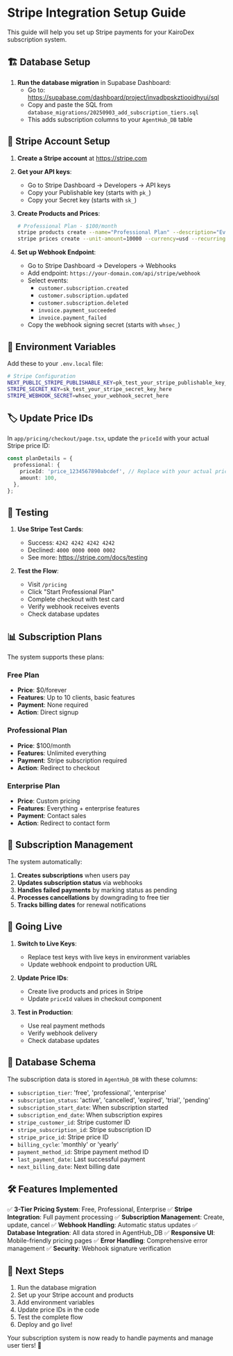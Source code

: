 # Stripe Integration Setup Guide

This guide will help you set up Stripe payments for your KairoDex subscription system.

## 🏗️ Database Setup

1. **Run the database migration** in Supabase Dashboard:
   - Go to: https://supabase.com/dashboard/project/invadbpskztiooidhyui/sql
   - Copy and paste the SQL from `database_migrations/20250903_add_subscription_tiers.sql`
   - This adds subscription columns to your `AgentHub_DB` table

## 🔑 Stripe Account Setup

1. **Create a Stripe account** at https://stripe.com
2. **Get your API keys**:
   - Go to Stripe Dashboard → Developers → API keys
   - Copy your Publishable key (starts with `pk_`)
   - Copy your Secret key (starts with `sk_`)

3. **Create Products and Prices**:
   ```bash
   # Professional Plan - $100/month
   stripe products create --name="Professional Plan" --description="Everything an agent needs, no limits"
   stripe prices create --unit-amount=10000 --currency=usd --recurring=month --product=prod_xxx
   ```

4. **Set up Webhook Endpoint**:
   - Go to Stripe Dashboard → Developers → Webhooks
   - Add endpoint: `https://your-domain.com/api/stripe/webhook`
   - Select events:
     - `customer.subscription.created`
     - `customer.subscription.updated` 
     - `customer.subscription.deleted`
     - `invoice.payment_succeeded`
     - `invoice.payment_failed`
   - Copy the webhook signing secret (starts with `whsec_`)

## 🔧 Environment Variables

Add these to your `.env.local` file:

```bash
# Stripe Configuration
NEXT_PUBLIC_STRIPE_PUBLISHABLE_KEY=pk_test_your_stripe_publishable_key_here
STRIPE_SECRET_KEY=sk_test_your_stripe_secret_key_here
STRIPE_WEBHOOK_SECRET=whsec_your_webhook_secret_here
```

## 🏷️ Update Price IDs

In `app/pricing/checkout/page.tsx`, update the `priceId` with your actual Stripe price ID:

```typescript
const planDetails = {
  professional: {
    priceId: 'price_1234567890abcdef', // Replace with your actual price ID
    amount: 100,
  },
};
```

## 🧪 Testing

1. **Use Stripe Test Cards**:
   - Success: `4242 4242 4242 4242`
   - Declined: `4000 0000 0000 0002`
   - See more: https://stripe.com/docs/testing

2. **Test the Flow**:
   - Visit `/pricing`
   - Click "Start Professional Plan"
   - Complete checkout with test card
   - Verify webhook receives events
   - Check database updates

## 📊 Subscription Plans

The system supports these plans:

### Free Plan
- **Price**: $0/forever
- **Features**: Up to 10 clients, basic features
- **Payment**: None required
- **Action**: Direct signup

### Professional Plan
- **Price**: $100/month
- **Features**: Unlimited everything
- **Payment**: Stripe subscription required
- **Action**: Redirect to checkout

### Enterprise Plan
- **Price**: Custom pricing
- **Features**: Everything + enterprise features
- **Payment**: Contact sales
- **Action**: Redirect to contact form

## 🔄 Subscription Management

The system automatically:

1. **Creates subscriptions** when users pay
2. **Updates subscription status** via webhooks
3. **Handles failed payments** by marking status as pending
4. **Processes cancellations** by downgrading to free tier
5. **Tracks billing dates** for renewal notifications

## 🚀 Going Live

1. **Switch to Live Keys**:
   - Replace test keys with live keys in environment variables
   - Update webhook endpoint to production URL

2. **Update Price IDs**:
   - Create live products and prices in Stripe
   - Update `priceId` values in checkout component

3. **Test in Production**:
   - Use real payment methods
   - Verify webhook delivery
   - Check database updates

## 📝 Database Schema

The subscription data is stored in `AgentHub_DB` with these columns:

- `subscription_tier`: 'free', 'professional', 'enterprise'
- `subscription_status`: 'active', 'cancelled', 'expired', 'trial', 'pending'
- `subscription_start_date`: When subscription started
- `subscription_end_date`: When subscription expires
- `stripe_customer_id`: Stripe customer ID
- `stripe_subscription_id`: Stripe subscription ID
- `stripe_price_id`: Stripe price ID
- `billing_cycle`: 'monthly' or 'yearly'
- `payment_method_id`: Stripe payment method ID
- `last_payment_date`: Last successful payment
- `next_billing_date`: Next billing date

## 🛠️ Features Implemented

✅ **3-Tier Pricing System**: Free, Professional, Enterprise
✅ **Stripe Integration**: Full payment processing
✅ **Subscription Management**: Create, update, cancel
✅ **Webhook Handling**: Automatic status updates
✅ **Database Integration**: All data stored in AgentHub_DB
✅ **Responsive UI**: Mobile-friendly pricing pages
✅ **Error Handling**: Comprehensive error management
✅ **Security**: Webhook signature verification

## 🎯 Next Steps

1. Run the database migration
2. Set up your Stripe account and products
3. Add environment variables
4. Update price IDs in the code
5. Test the complete flow
6. Deploy and go live!

Your subscription system is now ready to handle payments and manage user tiers! 🚀
